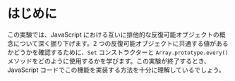 # はじめに

この実験では、JavaScript における互いに排他的な反復可能オブジェクトの概念について深く掘り下げます。2 つの反復可能オブジェクトに共通する値があるかどうかを確認するために、`Set` コンストラクターと `Array.prototype.every()` メソッドをどのように使用するかを学びます。この実験が終了するとき、JavaScript コードでこの機能を実装する方法を十分に理解しているでしょう。
